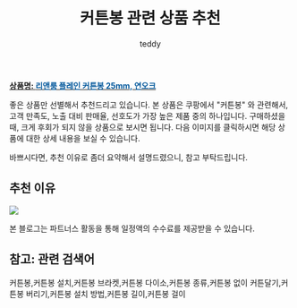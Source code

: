 ﻿---
layout: post
title:  "커튼봉 관련 상품 추천"
author: teddy
categories: [ 가구/인테리어 ]
tags: [커튼봉,커튼봉 설치,커튼봉 브라켓,커튼봉 다이소,커튼봉 종류,커튼봉 없이 커튼달기,커튼봉 버리기,커튼봉 설치 방법,커튼봉 길이,커튼봉 걸이]
image: https://static.coupangcdn.com/image/product/image/vendoritem/2018/11/21/3717869150/8fae6b63-b3b1-4a44-92d4-6a262a5e7dc8.jpg 
description: "쿠팡에서 커튼봉 관련 상품으로 가장 고객 선호도가 높은 제품 중 하나입니다."
---

<a href="https://link.coupang.com/re/AFFSDP?lptag=AF5385349&pageKey=94371232&itemId=292030992&vendorItemId=3717869150&traceid=V0-153-8fb39fd1524ace2f"><b>상품명: <font color='#01579B'>리앤룸 플레인 커튼봉 25mm, 연오크</font></b></a>

좋은 상품만 선별해서 추천드리고 있습니다.
본 상품은 쿠팡에서 "커튼봉" 와 관련해서, 고객 만족도, 노출 대비 판매율, 선호도가 가장 높은 제품 중의 하나입니다.
구매하셨을 때, 크게 후회가 되지 않을 상품으로 보시면 됩니다. 
다음 이미지를 클릭하시면 해당 상품에 대한 상세 내용을 보실 수 있습니다.

바쁘시다면, 추천 이유로 좀더 요약해서 설명드렸으니, 참고 부탁드립니다.

## 추천 이유 

<a href="https://link.coupang.com/re/AFFSDP?lptag=AF5385349&pageKey=94371232&itemId=292030992&vendorItemId=3717869150&traceid=V0-153-8fb39fd1524ace2f"><img src="https://thumbnail6.coupangcdn.com/thumbnails/remote/q89/image/retail/images/2018/05/24/11/1/86aa51cf-b65a-4c4a-adb4-f9794df2446a.jpg"></a> 

본 블로그는 파트너스 활동을 통해 일정액의 수수료를 제공받을 수 있습니다.

## 참고: 관련 검색어    
커튼봉,커튼봉 설치,커튼봉 브라켓,커튼봉 다이소,커튼봉 종류,커튼봉 없이 커튼달기,커튼봉 버리기,커튼봉 설치 방법,커튼봉 길이,커튼봉 걸이